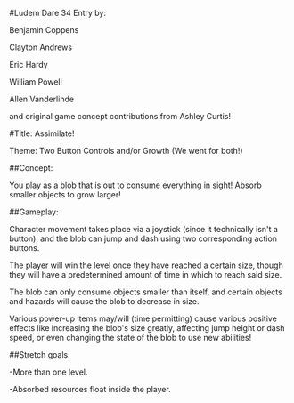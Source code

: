 #Ludem Dare 34 Entry by:

Benjamin Coppens

Clayton Andrews

Eric Hardy

William Powell

Allen Vanderlinde

and original game concept contributions from Ashley Curtis!


#Title: Assimilate!

Theme: Two Button Controls and/or Growth (We went for both!)

##Concept:

You play as a blob that is out to consume everything in sight! Absorb smaller objects to grow larger!

##Gameplay:

Character movement takes place via a joystick (since it technically isn't a button), and the blob can jump and dash using two corresponding action buttons.

The player will win the level once they have reached a certain size, though they will have a predetermined amount of time in which to reach said size.

The blob can only consume objects smaller than itself, and certain objects and hazards will cause the blob to decrease in size.

Various power-up items may/will (time permitting) cause various positive effects like increasing the blob's size greatly, affecting jump height or dash speed, or even changing the state of the blob to use new abilities!

##Stretch goals:

  -More than one level.

  -Absorbed resources float inside the player.
